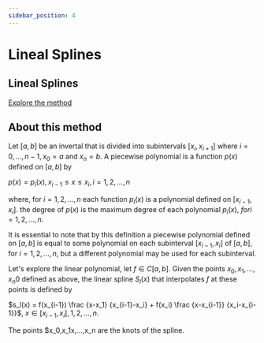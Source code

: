 ```yaml
---
sidebar_position: 4
---
```


# Lineal Splines

## Lineal Splines

[Explore the method](../../methods/interpolation/linealspline)

## About this method

Let $[a,b]$ be an invertal that is divided into subintervals $[x_i,x_{i+1}]$ where $i = 0,..., n - 1, x_0 = a$ and $x_n=b$. A piecewise polynomial is a function $p(x)$ defined on $[a,b]$ by 

$p(x) = p_i(x), x_{i-1} \le x \le x_i, i=1,2,...,n$

where, for $i=1,2,...,n$ each function $p_i(x)$ is a polynomial defined on $[x_{i-1},x_i]$. the degree of $p(x)$ is the maximum degree of each polynomial $p_i(x)$, $for i=1,2,...,n$.

It is essential to note that by this definition a piecewise polynomial defined on $[a,b]$ is equal to some polynomial on each subinterval $[x_{i-1},x_i]$ of $[a,b]$, for $i=1,2,...,n$, but a different polynomial may be used for each subinterval.

Let's explore the linear polynomial, let $f \in C[a,b]$. Given the points $x_0,x_1,...,x_n0$ defined as above, the linear spline $S_l(x)$ that interpolates $f$ at these points is defined by

$s_l(x) = f(x_{i-1}) \frac {x-x_1} {x_{i-1}-x_i} + f(x_i) \frac {x-x_{i-1}} {x_i-x_{i-1}}$, $x \in [x_{i-1},x_i], 1,2,...,n$.

The points $x_0,x_1x,...,x_n are the knots of the spline.